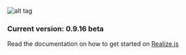 ![alt tag](https://working-minds.github.io/realizejs/assets/img/content/realizejs.png)

### Current version: 0.9.16 beta

Read the documentation on how to get started on [Realize.js](https://working-minds.github.io/realizejs/en)
